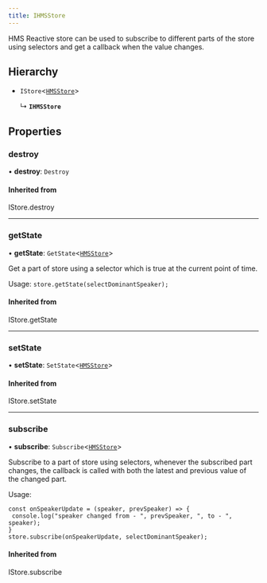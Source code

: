 ```yaml
---
title: IHMSStore
---
```


HMS Reactive store can be used to subscribe to different parts of the store using selectors
and get a callback when the value changes.

## Hierarchy

- `IStore`<[`HMSStore`](/api-reference/javascript/v2/interfaces/HMSStore)\>

  ↳ **`IHMSStore`**

## Properties

### destroy

• **destroy**: `Destroy`

#### Inherited from

IStore.destroy

---

### getState

• **getState**: `GetState`<[`HMSStore`](/api-reference/javascript/v2/interfaces/HMSStore)\>

Get a part of store using a selector which is true at the current point of time.

Usage: `store.getState(selectDominantSpeaker);`

#### Inherited from

IStore.getState

---

### setState

• **setState**: `SetState`<[`HMSStore`](/api-reference/javascript/v2/interfaces/HMSStore)\>

#### Inherited from

IStore.setState

---

### subscribe

• **subscribe**: `Subscribe`<[`HMSStore`](/api-reference/javascript/v2/interfaces/HMSStore)\>

Subscribe to a part of store using selectors, whenever the subscribed part changes, the callback
is called with both the latest and previous value of the changed part.

Usage:

```
const onSpeakerUpdate = (speaker, prevSpeaker) => {
 console.log("speaker changed from - ", prevSpeaker, ", to - ", speaker);
}
store.subscribe(onSpeakerUpdate, selectDominantSpeaker);
```

#### Inherited from

IStore.subscribe

